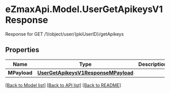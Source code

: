 # eZmaxApi.Model.UserGetApikeysV1Response
Response for GET /1/object/user/{pkiUserID}/getApikeys

## Properties

Name | Type | Description | Notes
------------ | ------------- | ------------- | -------------
**MPayload** | [**UserGetApikeysV1ResponseMPayload**](UserGetApikeysV1ResponseMPayload.md) |  | 

[[Back to Model list]](../README.md#documentation-for-models) [[Back to API list]](../README.md#documentation-for-api-endpoints) [[Back to README]](../README.md)

